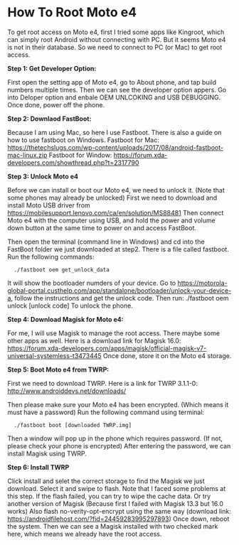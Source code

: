 # How To Root Moto e4
To get root access on Moto e4, first I tried some apps like Kingroot, which can simply root Android without connecting with PC.
But it seems Moto e4 is not in their database. So we need to connect to PC (or Mac) to get root access.

**Step 1: Get Developer Option:**

  First open the setting app of Moto e4, go to About phone, and tap build numbers multiple times. 
  Then we can see the developer option appers. Go into Deloper option and enbale OEM UNLCOKING and USB DEBUGGING.
  Once done, power off the phone.
  
**Step 2: Downlaod FastBoot:**

  Because I am using Mac, so here I use Fastboot. There is also a guide on how to use fastboot on Windows.
    Fastboot for Mac: https://thetechslugs.com/wp-content/uploads/2017/08/android-fastboot-mac-linux.zip
    Fastboot for Window: https://forum.xda-developers.com/showthread.php?t=2317790
    
**Step 3: Unlock Moto e4**

  Before we can install or boot our Moto e4, we need to unlock it. (Note that some phones may already be unlocked)
  First we need to download and install Moto USB driver from https://mobilesupport.lenovo.com/ca/en/solution/MS88481 
  Then connect Moto e4 with the computer using USB, and hold the power and volume down button at the same time to power on and access FastBoot.
  
  Then open the terminal (command line in Windows) and cd into the FastBoot folder we just downloaded at step2.
  There is a file called fastboot. Run the following commands:
  
      ./fastboot oem get_unlock_data
  It will show the bootloader numders of your device.
  Go to https://motorola-global-portal.custhelp.com/app/standalone/bootloader/unlock-your-device-a, follow the instructions and get the unlock code.
  Then run:
      ./fastboot oem unlock [unlock code]
  To unlock the phone.
    
**Step 4: Download Magisk for Moto e4:**

  For me, I will use Magisk to manage the root access. There maybe some other apps as well.
  Here is a download link for Magisk 16.0:
  https://forum.xda-developers.com/apps/magisk/official-magisk-v7-universal-systemless-t3473445
  Once done, store it on the Moto e4 storage.
  
**Step 5: Boot Moto e4 from TWRP:**

  First we need to download TWRP. Here is a link for TWRP 3.1.1-0:
  http://www.androiddevs.net/downloads/

  Then please make sure your Moto e4 has been encrypted. (Which means it must have a password)
  Run the following command using terminal:
      
      ./fastboot boot [downloaded TWRP.img]
  
  Then a window will pop up in the phone which requires password. (If not, please check your phone is encrypted)
  After entering the password, we can install Magisk using TWRP.
  
**Step 6: Install TWRP**

  Click install and selet the correct storage to find the Magisk we just download. Select it and swipe to flash.
  Note that I faced some problems at this step. 
  If the flash failed, you can try to wipe the cache data. Or try another version of Magisk (Because first I failed with Magisk 13.3 but 16.0 works)
  Also flash no-verity-opt-encrypt using the same way (download link: https://androidfilehost.com/?fid=24459283995297893)
  Once down, reboot the system.
  Then we can see a Magisk installed with two checked mark here, which means we already have the root access.
  
  

      
